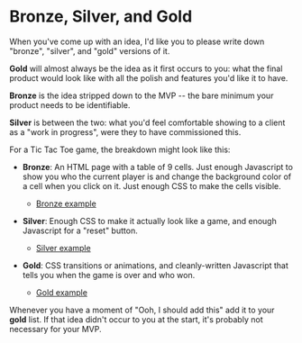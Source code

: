 # Bronze, Silver, and Gold

When you've come up with an idea, I'd like you to please write down "bronze", "silver", and "gold" versions of it.

**Gold** will almost always be the idea as it first occurs to you: what the final product would look like with all the polish and features you'd like it to have.

**Bronze** is the idea stripped down to the MVP -- the bare minimum your product needs to be identifiable.

**Silver** is between the two: what you'd feel comfortable showing to a client as a "work in progress", were they to have commissioned this.

For a Tic Tac Toe game, the breakdown might look like this:

- **Bronze**: An HTML page with a table of 9 cells. Just enough Javascript to show you who the current player is and change the background color of a cell when you click on it. Just enough CSS to make the cells visible.
  - [Bronze example](http://ga-wdi-lessons.github.io/bronze-silver-gold/example/bronze.html)

- **Silver**: Enough CSS to make it actually look like a game, and enough Javascript for a "reset" button.
  - [Silver example](http://ga-wdi-lessons.github.io/bronze-silver-gold/example/silver.html)

- **Gold**: CSS transitions or animations, and cleanly-written Javascript that tells you when the game is over and who won.
  - [Gold example](http://ga-wdi-lessons.github.io/bronze-silver-gold/example/gold.html)

Whenever you have a moment of "Ooh, I should add this" add it to your **gold** list. If that idea didn't occur to you at the start, it's probably not necessary for your MVP.
